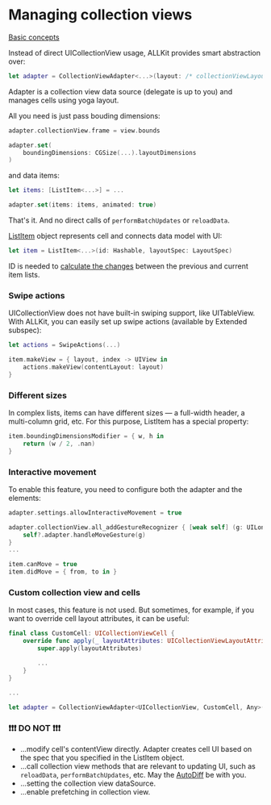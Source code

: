 # Managing collection views

[Basic concepts](basic_concepts.md)

Instead of direct UICollectionView usage, ALLKit provides smart abstraction over:

```swift
let adapter = CollectionViewAdapter<...>(layout: /* collectionViewLayout */)
```

Adapter is a collection view data source (delegate is up to you) and manages cells using yoga layout.

All you need is just pass bouding dimensions:

```swift
adapter.collectionView.frame = view.bounds

adapter.set(
    boundingDimensions: CGSize(...).layoutDimensions
)
```

and data items:

```swift
let items: [ListItem<...>] = ...

adapter.set(items: items, animated: true)
```

That's it. And no direct calls of `performBatchUpdates` or `reloadData`.

[ListItem](../Sources/ListKit/ListItem.swift) object represents cell and connects data model with UI:

```swift
let item = ListItem<...>(id: Hashable, layoutSpec: LayoutSpec)
```

ID is needed to [calculate the changes](auto_diff.md) between the previous and current item lists.

### Swipe actions

UICollectionView does not have built-in swiping support, like UITableView. With ALLKit, you can easily set up swipe actions (available by Extended subspec):

```swift
let actions = SwipeActions(...)

item.makeView = { layout, index -> UIView in
    actions.makeView(contentLayout: layout)
}
```

### Different sizes

In complex lists, items can have different sizes — a full-width header, a multi-column grid, etc. For this purpose, ListItem has a special property:

```swift
item.boundingDimensionsModifier = { w, h in
    return (w / 2, .nan)
}
```

### Interactive movement

To enable this feature, you need to configure both the adapter and the elements:

```swift
adapter.settings.allowInteractiveMovement = true

adapter.collectionView.all_addGestureRecognizer { [weak self] (g: UILongPressGestureRecognizer) in
    self?.adapter.handleMoveGesture(g)
}
...

item.canMove = true
item.didMove = { from, to in }
```

### Custom collection view and cells

In most cases, this feature is not used. But sometimes, for example, if you want to override cell layout attributes, it can be useful:

```swift
final class CustomCell: UICollectionViewCell {
    override func apply(_ layoutAttributes: UICollectionViewLayoutAttributes) {
        super.apply(layoutAttributes)

        ...
    }
}

...

let adapter = CollectionViewAdapter<UICollectionView, CustomCell, Any>()
```

### ❗️❗️❗️ DO NOT ❗️❗️❗️

* ...modify cell's contentView directly. Adapter creates cell UI based on the spec that you specified in the ListItem object.
* ...call collection view methods that are relevant to updating UI, such as `reloadData`, `performBatchUpdates`, etc. May the [AutoDiff](auto_diff.md) be with you.
* ...setting the collection view dataSource.
* ...enable prefetching in collection view.
